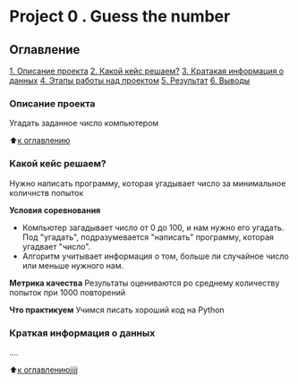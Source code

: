 # Project 0 . Guess the number

## Оглавление 
[1. Описание проекта]()
[2. Какой кейс решаем?]()
[3. Кратакая информация о данных]()
[4. Этапы работы над проектом]()
[5. Результат]()
[6. Выводы]()

### Описание проекта
Угадать заданное число компьютером

:arrow_up:[к оглавлению]()

### Какой кейс решаем?
Нужно написать программу, которая угадывает число за минимальное количнств попыток

**Условия соревнования**
- Компьютер загадывает число от 0 до 100, и нам нужно его угадать. Под "угадать", подразумевается "написать" программу, которая угадвает "число". 
- Алгоритм учитывает информация о том, больше ли случайное число или меньше нужного нам.

**Метрика качества**
Результаты оцениваются ро среднему количеству попыток при 1000 повторений

**Что практикуем**
Учимся писать хороший код на Python

### Краткая информация о данных
....

:arrow_up:[к оглавлению]()jjjj